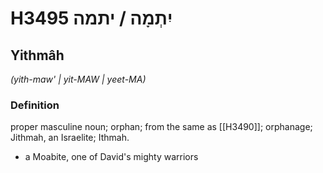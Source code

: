 # H3495 יִתְמָה / יתמה

## Yithmâh

_(yith-maw' | yit-MAW | yeet-MA)_

### Definition

proper masculine noun; orphan; from the same as [[H3490]]; orphanage; Jithmah, an Israelite; Ithmah.

- a Moabite, one of David's mighty warriors
